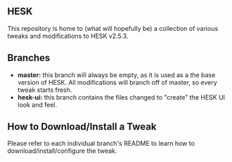 <h2>HESK</h2>

This repository is home to (what will hopefully be) a collection of various tweaks and modifications to HESK v2.5.3.

<h2>Branches</h2>

<ul>
<li><strong>master:</strong> this branch will always be empty, as it is used as a the base version of HESK. All modifications will branch off of master, so every tweak starts fresh.</li>
<li><strong>hesk-ui:</strong> this branch contains the files changed to "create" the HESK UI look and feel.</li>
</ul>

<h2>How to Download/Install a Tweak</h2>

Please refer to each individual branch's README to learn how to download/install/configure the tweak.
